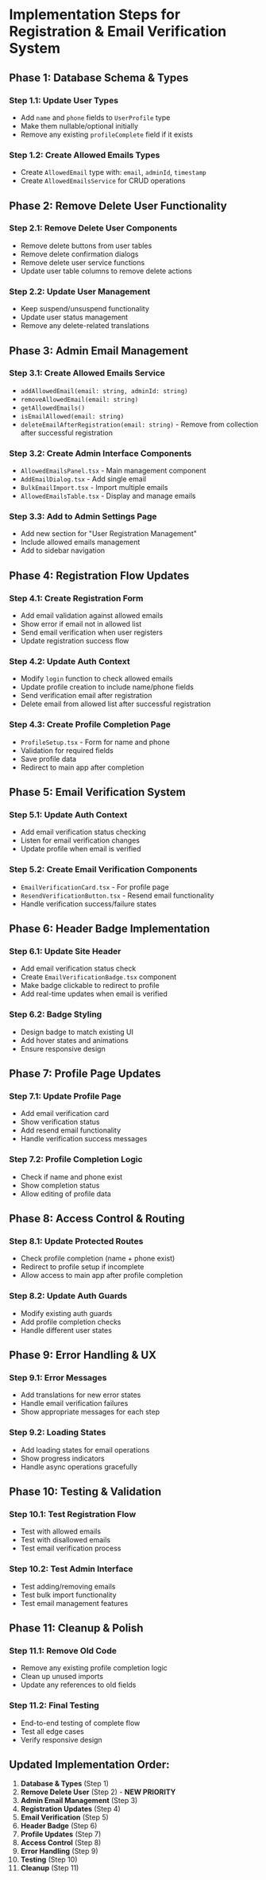 # **Implementation Steps for Registration & Email Verification System**

## **Phase 1: Database Schema & Types**

### **Step 1.1: Update User Types**

- Add `name` and `phone` fields to `UserProfile` type
- Make them nullable/optional initially
- Remove any existing `profileComplete` field if it exists

### **Step 1.2: Create Allowed Emails Types**

- Create `AllowedEmail` type with: `email`, `adminId`, `timestamp`
- Create `AllowedEmailsService` for CRUD operations

## **Phase 2: Remove Delete User Functionality**

### **Step 2.1: Remove Delete User Components**

- Remove delete buttons from user tables
- Remove delete confirmation dialogs
- Remove delete user service functions
- Update user table columns to remove delete actions

### **Step 2.2: Update User Management**

- Keep suspend/unsuspend functionality
- Update user status management
- Remove any delete-related translations

## **Phase 3: Admin Email Management**

### **Step 3.1: Create Allowed Emails Service**

- `addAllowedEmail(email: string, adminId: string)`
- `removeAllowedEmail(email: string)`
- `getAllowedEmails()`
- `isEmailAllowed(email: string)`
- `deleteEmailAfterRegistration(email: string)` - Remove from collection after successful registration

### **Step 3.2: Create Admin Interface Components**

- `AllowedEmailsPanel.tsx` - Main management component
- `AddEmailDialog.tsx` - Add single email
- `BulkEmailImport.tsx` - Import multiple emails
- `AllowedEmailsTable.tsx` - Display and manage emails

### **Step 3.3: Add to Admin Settings Page**

- Add new section for "User Registration Management"
- Include allowed emails management
- Add to sidebar navigation

## **Phase 4: Registration Flow Updates**

### **Step 4.1: Create Registration Form**

- Add email validation against allowed emails
- Show error if email not in allowed list
- Send email verification when user registers
- Update registration success flow

### **Step 4.2: Update Auth Context**

- Modify `login` function to check allowed emails
- Update profile creation to include name/phone fields
- Send verification email after registration
- Delete email from allowed list after successful registration

### **Step 4.3: Create Profile Completion Page**

- `ProfileSetup.tsx` - Form for name and phone
- Validation for required fields
- Save profile data
- Redirect to main app after completion

## **Phase 5: Email Verification System**

### **Step 5.1: Update Auth Context**

- Add email verification status checking
- Listen for email verification changes
- Update profile when email is verified

### **Step 5.2: Create Email Verification Components**

- `EmailVerificationCard.tsx` - For profile page
- `ResendVerificationButton.tsx` - Resend email functionality
- Handle verification success/failure states

## **Phase 6: Header Badge Implementation**

### **Step 6.1: Update Site Header**

- Add email verification status check
- Create `EmailVerificationBadge.tsx` component
- Make badge clickable to redirect to profile
- Add real-time updates when email is verified

### **Step 6.2: Badge Styling**

- Design badge to match existing UI
- Add hover states and animations
- Ensure responsive design

## **Phase 7: Profile Page Updates**

### **Step 7.1: Update Profile Page**

- Add email verification card
- Show verification status
- Add resend email functionality
- Handle verification success messages

### **Step 7.2: Profile Completion Logic**

- Check if name and phone exist
- Show completion status
- Allow editing of profile data

## **Phase 8: Access Control & Routing**

### **Step 8.1: Update Protected Routes**

- Check profile completion (name + phone exist)
- Redirect to profile setup if incomplete
- Allow access to main app after profile completion

### **Step 8.2: Update Auth Guards**

- Modify existing auth guards
- Add profile completion checks
- Handle different user states

## **Phase 9: Error Handling & UX**

### **Step 9.1: Error Messages**

- Add translations for new error states
- Handle email verification failures
- Show appropriate messages for each step

### **Step 9.2: Loading States**

- Add loading states for email operations
- Show progress indicators
- Handle async operations gracefully

## **Phase 10: Testing & Validation**

### **Step 10.1: Test Registration Flow**

- Test with allowed emails
- Test with disallowed emails
- Test email verification process

### **Step 10.2: Test Admin Interface**

- Test adding/removing emails
- Test bulk import functionality
- Test email management features

## **Phase 11: Cleanup & Polish**

### **Step 11.1: Remove Old Code**

- Remove any existing profile completion logic
- Clean up unused imports
- Update any references to old fields

### **Step 11.2: Final Testing**

- End-to-end testing of complete flow
- Test all edge cases
- Verify responsive design

## **Updated Implementation Order:**

1. **Database & Types** (Step 1)
2. **Remove Delete User** (Step 2) - **NEW PRIORITY**
3. **Admin Email Management** (Step 3)
4. **Registration Updates** (Step 4)
5. **Email Verification** (Step 5)
6. **Header Badge** (Step 6)
7. **Profile Updates** (Step 7)
8. **Access Control** (Step 8)
9. **Error Handling** (Step 9)
10. **Testing** (Step 10)
11. **Cleanup** (Step 11)
